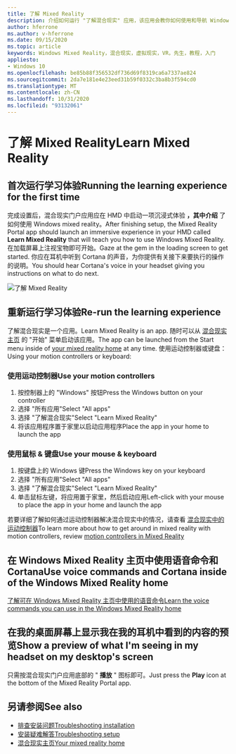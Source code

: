 ```yaml
---
title: 了解 Mixed Reality
description: 介绍如何运行 "了解混合现实" 应用，该应用会教你如何使用和导航 Windows Mixed Reality。
author: hferrone
ms.author: v-hferrone
ms.date: 09/15/2020
ms.topic: article
keywords: Windows Mixed Reality，混合现实，虚拟现实，VR，先生，教程，入门
appliesto:
- Windows 10
ms.openlocfilehash: be85b88f356532df736d69f8319ca6a7337ae824
ms.sourcegitcommit: 2da7e181e4e23eed31b59f0332c3ba8b3f594cd0
ms.translationtype: MT
ms.contentlocale: zh-CN
ms.lasthandoff: 10/31/2020
ms.locfileid: "93132061"
---
```

# <a name="learn-mixed-reality"></a><span data-ttu-id="4e3cf-104">了解 Mixed Reality</span><span class="sxs-lookup"><span data-stu-id="4e3cf-104">Learn Mixed Reality</span></span>

## <a name="running-the-learning-experience-for-the-first-time"></a><span data-ttu-id="4e3cf-105">首次运行学习体验</span><span class="sxs-lookup"><span data-stu-id="4e3cf-105">Running the learning experience for the first time</span></span>

<span data-ttu-id="4e3cf-106">完成设置后，混合现实门户应用应在 HMD 中启动一项沉浸式体验 **，其中介绍** 了如何使用 Windows mixed reality。</span><span class="sxs-lookup"><span data-stu-id="4e3cf-106">After finishing setup, the Mixed Reality Portal app should launch an immersive experience in your HMD called **Learn Mixed Reality** that will teach you how to use Windows Mixed Reality.</span></span> <span data-ttu-id="4e3cf-107">在加载屏幕上注视宝物即可开始。</span><span class="sxs-lookup"><span data-stu-id="4e3cf-107">Gaze at the gem in the loading screen to get started.</span></span> <span data-ttu-id="4e3cf-108">你应在耳机中听到 Cortana 的声音，为你提供有关接下来要执行的操作的说明。</span><span class="sxs-lookup"><span data-stu-id="4e3cf-108">You should hear Cortana's voice in your headset giving you instructions on what to do next.</span></span>

![了解 Mixed Reality](images/file-learnmixedrealitystart.png)

## <a name="re-run-the-learning-experience"></a><span data-ttu-id="4e3cf-110">重新运行学习体验</span><span class="sxs-lookup"><span data-stu-id="4e3cf-110">Re-run the learning experience</span></span>

<span data-ttu-id="4e3cf-111">了解混合现实是一个应用。</span><span class="sxs-lookup"><span data-stu-id="4e3cf-111">Learn Mixed Reality is an app.</span></span> <span data-ttu-id="4e3cf-112">随时可以从 [混合现实主页](your-mixed-reality-home.md) 的 "开始" 菜单启动该应用。</span><span class="sxs-lookup"><span data-stu-id="4e3cf-112">The app can be launched from the Start menu inside of [your mixed reality home](your-mixed-reality-home.md) at any time.</span></span> <span data-ttu-id="4e3cf-113">使用运动控制器或键盘：</span><span class="sxs-lookup"><span data-stu-id="4e3cf-113">Using your motion controllers or keyboard:</span></span>

### <a name="use-your-motion-controllers"></a><span data-ttu-id="4e3cf-114">使用运动控制器</span><span class="sxs-lookup"><span data-stu-id="4e3cf-114">Use your motion controllers</span></span>

1. <span data-ttu-id="4e3cf-115">按控制器上的 "Windows" 按钮</span><span class="sxs-lookup"><span data-stu-id="4e3cf-115">Press the Windows button on your controller</span></span>
2. <span data-ttu-id="4e3cf-116">选择 "所有应用"</span><span class="sxs-lookup"><span data-stu-id="4e3cf-116">Select "All apps"</span></span>
3. <span data-ttu-id="4e3cf-117">选择 "了解混合现实"</span><span class="sxs-lookup"><span data-stu-id="4e3cf-117">Select "Learn Mixed Reality"</span></span>
4. <span data-ttu-id="4e3cf-118">将该应用程序置于家里以启动应用程序</span><span class="sxs-lookup"><span data-stu-id="4e3cf-118">Place the app in your home to launch the app</span></span>

### <a name="use-your-mouse--keyboard"></a><span data-ttu-id="4e3cf-119">使用鼠标 & 键盘</span><span class="sxs-lookup"><span data-stu-id="4e3cf-119">Use your mouse & keyboard</span></span>

1. <span data-ttu-id="4e3cf-120">按键盘上的 Windows 键</span><span class="sxs-lookup"><span data-stu-id="4e3cf-120">Press the Windows key on your keyboard</span></span>
2. <span data-ttu-id="4e3cf-121">选择 "所有应用"</span><span class="sxs-lookup"><span data-stu-id="4e3cf-121">Select "All apps"</span></span>
3. <span data-ttu-id="4e3cf-122">选择 "了解混合现实"</span><span class="sxs-lookup"><span data-stu-id="4e3cf-122">Select "Learn Mixed Reality"</span></span>
4. <span data-ttu-id="4e3cf-123">单击鼠标左键，将应用置于家里，然后启动应用</span><span class="sxs-lookup"><span data-stu-id="4e3cf-123">Left-click with your mouse to place the app in your home and launch the app</span></span>

<span data-ttu-id="4e3cf-124">若要详细了解如何通过运动控制器解决混合现实中的情况，请查看 [混合现实中的运动控制器](controllers-in-wmr.md)</span><span class="sxs-lookup"><span data-stu-id="4e3cf-124">To learn more about how to get around in mixed reality with motion controllers, review [motion controllers in Mixed Reality](controllers-in-wmr.md)</span></span>

## <a name="use-voice-commands-and-cortana-inside-of-the-windows-mixed-reality-home"></a><span data-ttu-id="4e3cf-125">在 Windows Mixed Reality 主页中使用语音命令和 Cortana</span><span class="sxs-lookup"><span data-stu-id="4e3cf-125">Use voice commands and Cortana inside of the Windows Mixed Reality home</span></span>

[<span data-ttu-id="4e3cf-126">了解可在 Windows Mixed Reality 主页中使用的语音命令</span><span class="sxs-lookup"><span data-stu-id="4e3cf-126">Learn the voice commands you can use in the Windows Mixed Reality home</span></span>](https://support.microsoft.com/help/4041322/windows-10-speech-in-windows-mixed-reality)

## <a name="show-a-preview-of-what-im-seeing-in-my-headset-on-my-desktops-screen"></a><span data-ttu-id="4e3cf-127">在我的桌面屏幕上显示我在我的耳机中看到的内容的预览</span><span class="sxs-lookup"><span data-stu-id="4e3cf-127">Show a preview of what I'm seeing in my headset on my desktop's screen</span></span>

<span data-ttu-id="4e3cf-128">只需按混合现实门户应用底部的 " **播放** " 图标即可。</span><span class="sxs-lookup"><span data-stu-id="4e3cf-128">Just press the **Play** icon at the bottom of the Mixed Reality Portal app.</span></span>

## <a name="see-also"></a><span data-ttu-id="4e3cf-129">另请参阅</span><span class="sxs-lookup"><span data-stu-id="4e3cf-129">See also</span></span>

* [<span data-ttu-id="4e3cf-130">排查安装问题</span><span class="sxs-lookup"><span data-stu-id="4e3cf-130">Troubleshooting installation</span></span>](installation_errors.md)
* [<span data-ttu-id="4e3cf-131">安装疑难解答</span><span class="sxs-lookup"><span data-stu-id="4e3cf-131">Troubleshooting setup</span></span>](wmr-setup-faq.md)
* [<span data-ttu-id="4e3cf-132">混合现实主页</span><span class="sxs-lookup"><span data-stu-id="4e3cf-132">Your mixed reality home</span></span>](your-mixed-reality-home.md)
